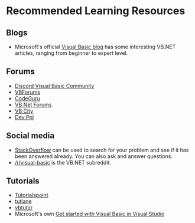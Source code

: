 # Recommended Learning Resources

## Blogs

- Microsoft's official [Visual Basic blog](https://devblogs.microsoft.com/vbteam/) has some interesting VB.NET articles, ranging from beginner to expert level.

## Forums

- [Discord Visual Basic Community](https://discord.gg/dshBTEJB)
- [VBForums](https://www.vbforums.com/forumdisplay.php?25-Visual-Basic-NET)
- [CodeGuru](https://forums.codeguru.com/forumdisplay.php?12-Visual-Basic-NET&s=0e515468cde5bb0fd0d5466a2451d432)
- [VB.Net Forums](https://vbdotnetforums.com/)
- [VB City](http://vbcity.com/forums/default.aspx)
- [Dev Ppl](https://www.devppl.com/forum/visual-basic-forum/)

## Social media

- [StackOverflow](https://stackoverflow.com/questions/tagged/vb.net) can be used to search for your problem and see if it has been answered already. You can also ask and answer questions.
- [/r/visual-basic](https://www.reddit.com/r/visualbasic/) is the VB.NET subreddit.

## Tutorials
- [Tutorialspoint](https://www.tutorialspoint.com/vb.net/index.htm)
- [tutlane](https://www.tutlane.com/tutorial/visual-basic)
- [vbtutor](https://www.vbtutor.net/)
- Microsoft's own [Get started with Visual Basic in Visual Studio](https://docs.microsoft.com/en-us/visualstudio/get-started/visual-basic/tutorial-console?view=vs-2019)


